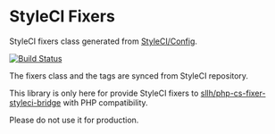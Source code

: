 # StyleCI Fixers

StyleCI fixers class generated from [StyleCI/Config](https://github.com/StyleCI/Config).

[![Build Status](https://travis-ci.org/Soullivaneuh/styleci-fixers.svg?branch=master)](https://travis-ci.org/Soullivaneuh/styleci-fixers)

The fixers class and the tags are synced from StyleCI repository.

This library is only here for provide StyleCI fixers
to [sllh/php-cs-fixer-styleci-bridge](https://github.com/Soullivaneuh/php-cs-fixer-styleci-bridge)
with PHP compatibility.

Please do not use it for production.
